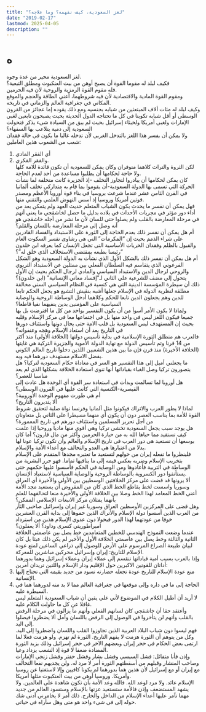 ```yaml
---
title: "لغز السعودية، كيف نفهمه؟ وما علاجه؟"
date: "2019-02-17"
lastmod: 2025-04-05
description: ""
---
```

# **ه**

لغز السعودية محير من عدة وجوه.   
فكيف لبلد له مقوما القوة أن يصبح أوهن من بيت العنكبوت ومطلق التبعية؟   
فله مقوم القوة الرمزية والروحية لأن فيه الحرمين.   
ومقوم القوة المادية والاقتصادية لأن فيه شروطهما، أعني الطاقة والحجم والموقع المكاني في جغرافية العالم والزماني في تاريخه.  
وكيف لبلد له مئات ألاف المبتعثين من شبابه بجنسيه ومع ذلك يقوده إما عجائز من القرون الوسطى أو أقل شبابه تكوينا في كل ما تحتاجه الدول الحديثة بحيث يصبحون تابعين لغبي الإمارات ولغبي أمريكا ولخبثاء إسرائيل بحيث لم يبق من السيادة شيء يذكر فتحولت السعودية إلى دمية يتلاعب بها السفهاء؟   
ولا يمكن أن يفسر هذا اللغز بالتدخل الغربي لأن تدخله غالبا ما يكون في حالة فقدان شعب من الشعوب هذين العاملين:  
1. أي الفقر المادي  
2. والفقر الفكري.   
لكن الثروة والتراث كلاهما متوفران وكان يمكن للسعودية أن تكون قائدة للامة كلها ولا حاجة لحكامها أن يطلبوا مساعدة من أحد لعدم الحاجة.   
كان يمكن لحكامها أن يبادروا لتجاوز التخلف -إذ الجزيرة كانت متخلفة لما نشأت الحركة التي تسمى بها الدولة السعودية-أن يقوموا بما قام به متداركي تخلف ألمانيا في القرن الثامن عشر عندما شرعت بروسيا في بناء قوة أوروبا الأعظم ومصدر قوتين أمريكا وروسيا إذ أسس النهوض العلمي والتقني منها.  
فهل يمكن أن نفسر ما يحدث بكون الشباب المتعلم حديث العهد ولم يتمكن بعد من أداء دور مؤثر في مجريات الأحداث في بلاده بدليل ما حصل لخاشقجي ما يعني أنهم في مرحلة المعارضة بالقلب ولم يصلوا حتى للسان لأن ما نشر من أجله خاشقجي هو أنه وصل إلى مرحلة المعارضة باللسان والقلم؟  
أم هل يمكن أن نفسر ذلك بعدم الحاجة إلى الثورة على الاستبداد والفساد القادرين على شراء الذمم بحيث إن “المكرمات” التي هي رشاوى تفسر السكوت العام والقبول بالظلم وفقدان الحريات الأساسية التي تجعل الإنسان كما يعرفه ابن خلدون “رئيسا بطبعه بمقتضى الاستخلاف الذي خلق له”؟  
أم هل يمكن أن نفسر ذلك بالشكل الأول الذي نشأت به الدولة السعودية وهو الشكل الفرعوني الذي يتقاسم فيه السلطان الفعلي بين ممثلين عن الاستبداد التربوي والروحي لرجال الدين والاستبداد السياسي والمادي لرجال الحكم بحيث إن الأول يتحول إلى مضف للشرعية على الثاني لـ”إفساد معاني الإنسانية” (ابن خلدون)؟  
ذلك أن سيطرة المؤسسة الدينية التي هي كنسية في النظام السياسي السني مخالفة مطلقة لنظرية الدولة في الإسلام جعلها أشبه بنقيش التشيع هو يجعل الحكم تابعا للدين وهم يجعلون الدين تابعا للحكم وكلاهما أدخل الوساطة الروحية والوصاية السياسية على المؤمنين بدين ينفيهما نفيا قاطعا؟  
ولماذا لا يكون الأمر أسوأ من أن يكون التفسير بواحد من كل ما افترضت بل بها جميعا فيكون اللغز ليس في واحد منها بل في اجتماعها معا في مركز الإسلام وقلبه بحيث إن المستهدف ليس السعودية بل قلب الامة حتى يحال دونها واستئناف دورها في التاريخ بعد أن استعاد الإسلام وهجه وعنفوانه؟  
فالعرب هم منطلق الثورة الإسلامية في بداية تأسيس دولتها (الخلافة الأولى) منذ أكثر من 14 قرنا وتم تأسيس الدولة مع نهاية الدولة الأموية والجزيرة التركية هي غايتها (الخلافة الأخيرة) منذ قرن فإن ما بين هذين الشعبين اللذين دخلوا تاريخ العالم الكوني بفضل الاسلام مستهدف دورهما فيه وبه.  
ما يجعلني أميل إلى هذا التفسير هو السر في معاداة حكام السعودية لتركيا؟ هل يتصورون تركيا وصل الغباء بقياداتها أنها تنوي استعادة الخلافة بشكلها الذي لم يعد مناسبا للعصر؟   
هل أوروبا لما تسالمت وبدأت في استعادة سر القوة أي الوحدة هل عادت إلى القيصرية-الكنسية التي كانت عليها في القرون الوسطى؟   
أم هي طورت مفهوم الوحدة الأوروبية؟   
ألا يتدبرون التاريخ؟   
لماذا لا يطور العرب والاتراك فيكونوا مثل ألمانيا وفرنسا نواة صلبة لتحقيق شروط القوة للأمة بما يناسب العصر دون أن يكون أي منهما مسيطرا على الثاني بل متعاونان من أجل تحرير المسلمين واستئناف دورهم في تاريخ المعمورة؟  
هل يوجد سبب يجعل السعودية تخشى تركيا وهي أقوى منها ماديا وروحيا إذا علمت كيف تستفيد مما حباها الله به من حيازة الحرمين وأكثر من مال قارون؟ أما كان بوسعها أن تستعيد هي دور العرب في تاريخ الإسلام والعالم وأن تكون تركيا عونا لها بدلا من اعتبارها هي العدو والتحالف مع أعداء الأمة والإسلام.  
فلينظروا ما تفعله إيران من حولهم لتستعيد ما تعتبره مجدها المتقدم على الإسلام بتخريب الإسلام وضربه بعكس قيمه إلى ما ينافيها تماما. فهو حرر البشرية من الوساطة في التربية فأعادوها ومن الوصاية في الحكم فأسسوا عليها حكمهم حتى يستأنفوا دور الكسروية بالوساطة الروحية والوصاية السياسية لاستعباد الإنسان.  
ألا يرونها قد قضت على مركز الخلافتين الوسطيين بين الأولى والأخيرة أي العراق وسوريا واسست لخط يقاطع الخط الذي كان من المفروض أن يستعيد مجد الأمة أعني الخط المعامد لهذا الخط وصلا بين الخلافة الأولى والأخيرة منعا لتحالفهما للعلم بأنهما يمثلان مركز الانبعاث الإسلامي الممكن؟  
وهل قضى على المركزين الأوسطين العراق وسوريا غير إيران وإسرائيل صاحبي الثأر من العرب الذين أسسوا دولة الإسلام والأتراك الذين حموها إلى بداية القرن العشرين خوفا من عودتهما لهذا الدور فيحولا دون عدوي الإسلام هذين من استرداد امبراطوريتي كسرى وداود؟ ألا يعقلون؟  
عندما وضعت النموذج الهندسي للخطين المتعامدين خط يصل بين عاصمتي الخلافة الثانية والثالثة وخط يصل بين عاصمتي الخلافة الأول والأخير لم يكن ذلك عبثا بل كان لبيان طبيعة الصراع المرسوم على الأرض للوصول إلى ذراعي الساعين لمنع عودة الإسلام للتاريخ: إيران وإسرائيل محركين مباشرين للمعركة.  
وإذا بالعرب بسبب أمية قياداتها تنقسم إلى عملاء إيران وعملاء إسرائيل وهما بدورهما أداتان للقوتين الاكبرين حول الإقليم ودار الإسلام واللتين تريدان أمرين:   
1. منع عودة الإسلام للتاريخ عودة تجعله حضارته تسود من جديد بقيمه التي تحتاج إليها الإنسانية.  
2. الحاجة إلى ما في داره وإلى موقعها في جغرافية العالم مما لا بد منه لدورهما هما في السيطرة عليه.  
لا أريد أن أطيل الكلام في الموضوع لأني على يقين أن شباب السعودية المتعلم ليس غافلا عن كل ما حاولت الكلام عليه.   
وأعتقد حقا أن خاشقجي كان لسانهم الفعلي وأنهم ما يزالون في مرحلة الرفض بالقلب وأنهم لن يتأخروا في الوصول إلى الرفض باللسان وآمل ألا يضطروا فيصلوا إلى اليد.  
فهم ليسوا دون شباب البلاد العربية الذين تجاوزوا القلب واللسان واضطروا إلى اليد. وكل من يتوهم أن الثورة هزمت لا يفهم التاريخ. الثورة لم تهزم. ولو هزمت فعلا لما ارتمى بعض الحكام في حجر إيران وبعضهم الآخر في حجر إسرائيل وذلك يزيد الثورة المضادة ضعفا لا قوة إذ الشعب يزداد وعيا.  
وإذن فأنا متفائل: فشل السيسي وفشل بشار وفشل حفتر وفشل زنجي الإمارات وصاحب المنشار وقبلهم من أسقطتهم الثورة أمر لا مرد له. ولن يجديهم نفعا التحالف مع إيران أو مع إسرائيل لأن هذين هما بدورهما لم يكونا كافيين وإلا لاستغنيا عن روسيا وأمريكا. وروسيا أوهن من بيت العنكبوت مثلها أمريكا.  
الإسلام عائد. ولا مرد لوعد الله. فالله وعد الأمة بأن تكون شاهدة على العالمين. ولا يشهد المستضعف وإذن فالأمة ستستعيد عزتها بالإسلام وستسود العالم من جديد مهما تآمر عليها أعداء الإسلام من الداخل والخارج. ذلك أمر لا يخامرني أدنى شك حوله إلى في شيء واحد هو متى وهل سأراه في حياتي.

###
